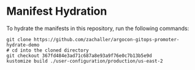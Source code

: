 # Manifest Hydration

To hydrate the manifests in this repository, run the following commands:

```shell
git clone https://github.com/zachaller/argocon-gitops-promoter-hydrate-demo
# cd into the cloned directory
git checkout 367fd484e3ad71c687a8e93a9f76e0c7b13b5e9d
kustomize build ./user-configuration/production/us-east-2
```
